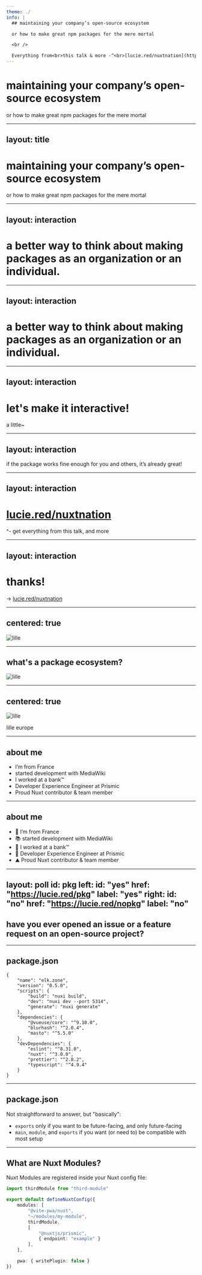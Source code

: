 ```yaml
---
theme: ./
info: |
  ## maintaining your company’s open-source ecosystem

  or how to make great npm packages for the mere mortal

  <br />

  Everything from<br>this talk & more -^<br>[lucie.red/nuxtnation](https://lucie.red/nuxtnation)
---
```


# maintaining your company’s open-source ecosystem

or how to make great npm packages for the mere mortal

---
layout: title
---

# maintaining your company’s open-source ecosystem

or how to make great npm packages for the mere mortal

---
layout: interaction
---

# a better way to think about making packages as an organization or an individual.

---
layout: interaction
---

# a better way to think about making packages as an organization or an individual.

---
layout: interaction
---

# let's make it interactive!

a little~

---
layout: interaction
---

if the package works fine enough for you and others, it’s already great!

---
layout: interaction
---

# [lucie.red/nuxtnation](https://lucie.red/nuxtnation)

^- get everything from this talk, and more

---
layout: interaction
---

# thanks!

-> [lucie.red/nuxtnation](https://lucie.red/nuxtnation)

---
centered: true
---

![lille](https://images.prismic.io/lihbr/ZtybwhoQrfVKl0AD_240907-lille-0007.jpg?auto=format,compress)

---

## what's a package ecosystem?

![lille](https://images.prismic.io/lihbr/ZtybwhoQrfVKl0AD_240907-lille-0007.jpg?auto=format,compress)

---
centered: true
---

![lille](https://images.prismic.io/lihbr/ZtybwhoQrfVKl0AD_240907-lille-0007.jpg?auto=format,compress)

lille europe

---

## about me

- I’m from France
- started development with MediaWiki
- I worked at a bank™
- Developer Experience Engineer at Prismic
- Proud Nuxt contributor & team member

---

## about me

<v-clicks>

- 🥖 I’m from France
- 📚 started development with MediaWiki
- 🏦 I worked at a bank™
- 📑 Developer Experience Engineer at Prismic
- ⛰️ Proud Nuxt contributor & team member

</v-clicks>

---
layout: poll
id: pkg
left:
  id: "yes"
  href: "https://lucie.red/pkg"
  label: "yes"
right:
  id: "no"
  href: "https://lucie.red/nopkg"
  label: "no"
---

## have you ever opened an issue or a feature request on an open-source project?

---

## package.json

```json{all|16|9-19|4-8|all}
{
	"name": "elk.zone",
	"version": "0.5.0",
	"scripts": {
		"build": "nuxi build",
		"dev": "nuxi dev --port 5314",
		"generate": "nuxi generate"
	},
	"dependencies": {
		"@vueuse/core": "^9.10.0",
		"blurhash": "^2.0.4",
		"masto": "^5.5.0"
	},
	"devDependencies": {
		"eslint": "^8.31.0",
		"nuxt": "^3.0.0",
		"prettier": "^2.8.2",
		"typescript": "^4.9.4"
	}
}
```

---

## package.json

Not straightforward to answer, but "basically":

<v-clicks>

- `exports` only if you want to be future-facing, and only future-facing
- `main`, `module`, and `exports` if you want (or need to) be compatible with most setup

</v-clicks>

---

## What are Nuxt Modules?

Nuxt Modules are registered inside your Nuxt config file:

```typescript {all|5|6|1,7|8-11|5,14}
import thirdModule from "third-module"

export default defineNuxtConfig({
	modules: [
		"@vite-pwa/nuxt",
		"~/modules/my-module",
		thirdModule,
		[
			"@nuxtjs/prismic",
			{ endpoint: "example" }
		],
	],

	pwa: { writePlugin: false }
})
```
